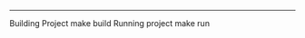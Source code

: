 ------------------------------------
Building Project
      make build
Running project
      make run
